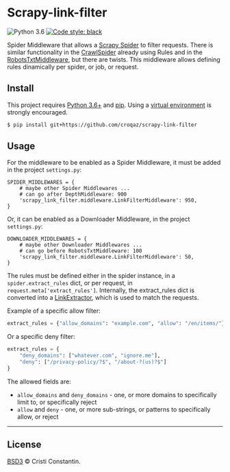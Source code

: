 # Scrapy-link-filter

![Python 3.6](https://img.shields.io/badge/python-3.6-blue.svg) [![Code style: black](https://img.shields.io/badge/code%20style-black-000000.svg)](https://github.com/ambv/black)

Spider Middleware that allows a [Scrapy Spider](https://scrapy.readthedocs.io/en/latest/topics/spiders.html) to filter requests.
There is similar functionality in the [CrawlSpider](https://scrapy.readthedocs.io/en/latest/topics/spiders.html#crawlspider) already using Rules and in the [RobotsTxtMiddleware](https://scrapy.readthedocs.io/en/latest/topics/downloader-middleware.html#module-scrapy.downloadermiddlewares.robotstxt), but there are twists.
This middleware allows defining rules dinamically per spider, or job, or request.


## Install

This project requires [Python 3.6+](https://www.python.org/) and [pip](https://pip.pypa.io/). Using a [virtual environment](https://virtualenv.pypa.io/) is strongly encouraged.

```sh
$ pip install git+https://github.com/croqaz/scrapy-link-filter
```


## Usage

For the middleware to be enabled as a Spider Middleware, it must be added in the project `settings.py`:

```
SPIDER_MIDDLEWARES = {
    # maybe other Spider Middlewares ...
    # can go after DepthMiddleware: 900
    'scrapy_link_filter.middleware.LinkFilterMiddleware': 950,
}
```

Or, it can be enabled as a Downloader Middleware, in the project `settings.py`:

```
DOWNLOADER_MIDDLEWARES = {
    # maybe other Downloader Middlewares ...
    # can go before RobotsTxtMiddleware: 100
    'scrapy_link_filter.middleware.LinkFilterMiddleware': 50,
}
```

The rules must be defined either in the spider instance, in a `spider.extract_rules` dict, or per request, in `request.meta['extract_rules']`.
Internally, the extract_rules dict is converted into a [LinkExtractor](https://docs.scrapy.org/en/latest/topics/link-extractors.html), which is used to match the requests.


Example of a specific allow filter:

```py
extract_rules = {"allow_domains": "example.com", "allow": "/en/items/"}
```

Or a specific deny filter:

```py
extract_rules = {
    "deny_domains": ["whatever.com", "ignore.me"],
    "deny": ["/privacy-policy/?$", "/about-?(us)?$"]
}
```

The allowed fields are:
* `allow_domains` and `deny_domains` - one, or more domains to specifically limit to, or specifically reject
* `allow` and `deny` - one, or more sub-strings, or patterns to specifically allow, or reject

-----

## License

[BSD3](LICENSE) © Cristi Constantin.
